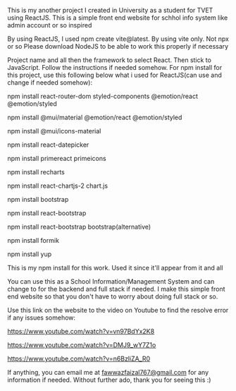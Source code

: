 This is my another project I created in University as a student for TVET using ReactJS. This is a simple front end website for schhol info system like admin account or so inspired

By using ReactJS, I used npm create vite@latest. By using vite only. Not npx or so
Please download NodeJS to be able to work this properly if necessary

Project name and all then the framework to select React. Then stick to JavaScript. Follow the instructions if needed somehow.
For npm install for this project, use this following below what i used for ReactJS(can use and change if needed somehow): 

npm install react-router-dom styled-components @emotion/react @emotion/styled

npm install @mui/material @emotion/react @emotion/styled

npm install @mui/icons-material

npm install react-datepicker

npm install primereact primeicons

npm install recharts

npm install react-chartjs-2 chart.js

npm install bootstrap

npm install react-bootstrap

npm install react-bootstrap bootstrap(alternative)

npm install formik

npm install yup

This is my npm install for this work. Used it since it'll appear from it and all

You can use this as a School Information/Management System and can change to for the backend and full stack if needed. I make this simple front end website so that you don't have to worry about doing full stack or so.

Use this link on the website to the video on Youtube to find the resolve error if any issues somehow: 

https://www.youtube.com/watch?v=vn97BdYx2K8

https://www.youtube.com/watch?v=DMJ9_wY7Z1o

https://www.youtube.com/watch?v=n6BzliZA_R0

If anything, you can email me at fawwazfaizal767@gmail.com for any information if needed. Without further ado, thank you for seeing this :)

